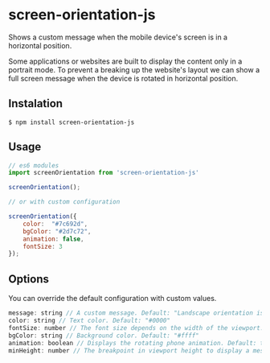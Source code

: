 # screen-orientation-js

Shows a custom message when the mobile device's screen is in a horizontal position.

Some applications or websites are built to display the content only in a portrait mode. To prevent a breaking up the website's layout we can show a full screen message when the device is rotated in horizontal position.

## Instalation

```
$ npm install screen-orientation-js
```

## Usage
```js
// es6 modules
import screenOrientation from 'screen-orientation-js'

screenOrientation();

// or with custom configuration 

screenOrientation({
    color:  "#7c692d",
    bgColor: "#2d7c72",
    animation: false,
    fontSize: 3
});
```

## Options
You can override the default configuration with custom values.

```js
message: string // A custom message. Default: "Landscape orientation is not supported. Please rotate the device screen"
color: string // Text color. Default: "#0000"
fontSize: number // The font size depends on the width of the viewport. Recommended values 1-6. Default: 5
bgColor: string // Background color. Default: "#ffff"
animation: boolean // Displays the rotating phone animation. Default: true
minHeight: number // The breakpoint in viewport height to display a message. Default: 500
```
  